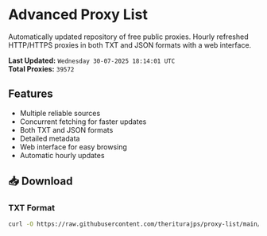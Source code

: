 # Advanced Proxy List

Automatically updated repository of free public proxies. Hourly refreshed HTTP/HTTPS proxies in both TXT and JSON formats with a web interface.

**Last Updated:** `Wednesday 30-07-2025 18:14:01 UTC`  
**Total Proxies:** `39572`

## Features
- Multiple reliable sources
- Concurrent fetching for faster updates
- Both TXT and JSON formats
- Detailed metadata
- Web interface for easy browsing
- Automatic hourly updates

## 📥 Download

### TXT Format
```bash
curl -O https://raw.githubusercontent.com/theriturajps/proxy-list/main/proxies.txt